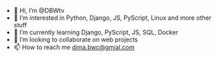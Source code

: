 - 👋 Hi, I’m @DBWtv
- 👀 I’m interested in Python, Django, JS, PyScript, Linux and more other stuff
- 🌱 I’m currently learning Django, PyScript, JS, SQL, Docker
- 💞️ I’m looking to collaborate on web projects
- 📫 How to reach me dima.bwc@gmial.com

<!---
DBWtv/DBWtv is a ✨ special ✨ repository because its `README.md` (this file) appears on your GitHub profile.
You can click the Preview link to take a look at your changes.
--->
